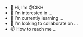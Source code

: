 - 👋 Hi, I’m @CIKH
- 👀 I’m interested in ...
- 🌱 I’m currently learning ...
- 💞️ I’m looking to collaborate on ...
- 📫 How to reach me ...

<!---
CIKH/CIKH is a ✨ special ✨ repository because its `README.md` (this file) appears on your GitHub profile.
You can click the Preview link to take a look at your changes.
--->
